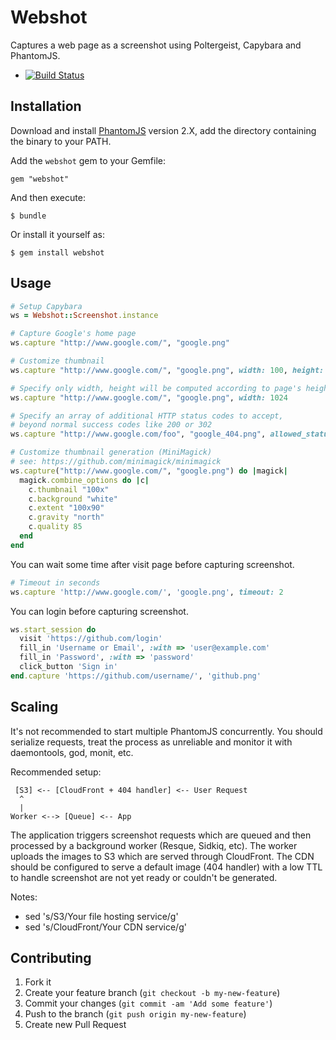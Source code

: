 # Webshot

Captures a web page as a screenshot using Poltergeist, Capybara and PhantomJS.

  - [![Build Status](https://travis-ci.org/vitalie/webshot.svg?branch=master)](https://travis-ci.org/vitalie/webshot)

## Installation

Download and install [PhantomJS](http://phantomjs.org/releases.html) version 2.X,
add the directory containing the binary to your PATH.

Add the `webshot` gem to your Gemfile:

    gem "webshot"

And then execute:

    $ bundle

Or install it yourself as:

    $ gem install webshot

## Usage

```rb
# Setup Capybara
ws = Webshot::Screenshot.instance

# Capture Google's home page
ws.capture "http://www.google.com/", "google.png"

# Customize thumbnail
ws.capture "http://www.google.com/", "google.png", width: 100, height: 90, quality: 85

# Specify only width, height will be computed according to page's height
ws.capture "http://www.google.com/", "google.png", width: 1024

# Specify an array of additional HTTP status codes to accept,
# beyond normal success codes like 200 or 302
ws.capture "http://www.google.com/foo", "google_404.png", allowed_status_codes: [404]

# Customize thumbnail generation (MiniMagick)
# see: https://github.com/minimagick/minimagick
ws.capture("http://www.google.com/", "google.png") do |magick|
  magick.combine_options do |c|
    c.thumbnail "100x"
    c.background "white"
    c.extent "100x90"
    c.gravity "north"
    c.quality 85
  end
end

```

You can wait some time after visit page before capturing screenshot.

```rb
# Timeout in seconds
ws.capture 'http://www.google.com/', 'google.png', timeout: 2

```

You can login before capturing screenshot.

```rb
ws.start_session do
  visit 'https://github.com/login'
  fill_in 'Username or Email', :with => 'user@example.com'
  fill_in 'Password', :with => 'password'
  click_button 'Sign in'
end.capture 'https://github.com/username/', 'github.png'

```

## Scaling

It's not recommended to start multiple PhantomJS concurrently.
You should serialize requests, treat the process as unreliable and
monitor it with daemontools, god, monit, etc.

Recommended setup:

     [S3] <-- [CloudFront + 404 handler] <-- User Request
      ^
      |
    Worker <--> [Queue] <-- App


The application triggers screenshot requests which are queued and
then processed by a background worker (Resque, Sidkiq, etc).
The worker uploads the images to S3 which are served through
CloudFront. The CDN should be configured to serve a default
image (404 handler) with a low TTL to handle screenshot are not
yet ready or couldn't be generated.

Notes:
  - sed 's/S3/Your file hosting service/g'
  - sed 's/CloudFront/Your CDN service/g'

## Contributing

1. Fork it
2. Create your feature branch (`git checkout -b my-new-feature`)
3. Commit your changes (`git commit -am 'Add some feature'`)
4. Push to the branch (`git push origin my-new-feature`)
5. Create new Pull Request
